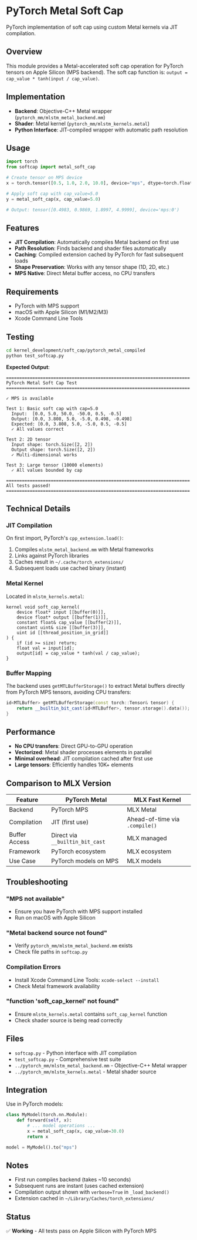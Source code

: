 # PyTorch Metal Soft Cap

PyTorch implementation of soft cap using custom Metal kernels via JIT compilation.

## Overview

This module provides a Metal-accelerated soft cap operation for PyTorch tensors on Apple Silicon (MPS backend). The soft cap function is: `output = cap_value * tanh(input / cap_value)`.

## Implementation

- **Backend**: Objective-C++ Metal wrapper (`pytorch_mm/mlstm_metal_backend.mm`)
- **Shader**: Metal kernel (`pytorch_mm/mlstm_kernels.metal`)
- **Python Interface**: JIT-compiled wrapper with automatic path resolution

## Usage

```python
import torch
from softcap import metal_soft_cap

# Create tensor on MPS device
x = torch.tensor([0.5, 1.0, 2.0, 10.0], device="mps", dtype=torch.float32)

# Apply soft cap with cap_value=5.0
y = metal_soft_cap(x, cap_value=5.0)

# Output: tensor([0.4983, 0.9869, 1.8997, 4.9999], device='mps:0')
```

## Features

- **JIT Compilation**: Automatically compiles Metal backend on first use
- **Path Resolution**: Finds backend and shader files automatically
- **Caching**: Compiled extension cached by PyTorch for fast subsequent loads
- **Shape Preservation**: Works with any tensor shape (1D, 2D, etc.)
- **MPS Native**: Direct Metal buffer access, no CPU transfers

## Requirements

- PyTorch with MPS support
- macOS with Apple Silicon (M1/M2/M3)
- Xcode Command Line Tools

## Testing

```bash
cd kernel_development/soft_cap/pytorch_metal_compiled
python test_softcap.py
```

**Expected Output**:
```
======================================================================
PyTorch Metal Soft Cap Test
======================================================================

✓ MPS is available

Test 1: Basic soft cap with cap=5.0
  Input:  [0.0, 5.0, 50.0, -50.0, 0.5, -0.5]
  Output: [0.0, 3.808, 5.0, -5.0, 0.498, -0.498]
  Expected: [0.0, 3.808, 5.0, -5.0, 0.5, -0.5]
  ✓ All values correct

Test 2: 2D tensor
  Input shape: torch.Size([2, 2])
  Output shape: torch.Size([2, 2])
  ✓ Multi-dimensional works

Test 3: Large tensor (10000 elements)
  ✓ All values bounded by cap

======================================================================
All tests passed!
======================================================================
```

## Technical Details

### JIT Compilation

On first import, PyTorch's `cpp_extension.load()`:
1. Compiles `mlstm_metal_backend.mm` with Metal frameworks
2. Links against PyTorch libraries
3. Caches result in `~/.cache/torch_extensions/`
4. Subsequent loads use cached binary (instant)

### Metal Kernel

Located in `mlstm_kernels.metal`:

```metal
kernel void soft_cap_kernel(
    device float* input [[buffer(0)]],
    device float* output [[buffer(1)]],
    constant float& cap_value [[buffer(2)]],
    constant uint& size [[buffer(3)]],
    uint id [[thread_position_in_grid]]
) {
    if (id >= size) return;
    float val = input[id];
    output[id] = cap_value * tanh(val / cap_value);
}
```

### Buffer Mapping

The backend uses `getMTLBufferStorage()` to extract Metal buffers directly from PyTorch MPS tensors, avoiding CPU transfers:

```cpp
id<MTLBuffer> getMTLBufferStorage(const torch::Tensor& tensor) {
    return __builtin_bit_cast(id<MTLBuffer>, tensor.storage().data());
}
```

## Performance

- **No CPU transfers**: Direct GPU-to-GPU operation
- **Vectorized**: Metal shader processes elements in parallel
- **Minimal overhead**: JIT compilation cached after first use
- **Large tensors**: Efficiently handles 10K+ elements

## Comparison to MLX Version

| Feature | PyTorch Metal | MLX Fast Kernel |
|---------|---------------|-----------------|
| Backend | PyTorch MPS | MLX Metal |
| Compilation | JIT (first use) | Ahead-of-time via `.compile()` |
| Buffer Access | Direct via `__builtin_bit_cast` | MLX managed |
| Framework | PyTorch ecosystem | MLX ecosystem |
| Use Case | PyTorch models on MPS | MLX models |

## Troubleshooting

### "MPS not available"
- Ensure you have PyTorch with MPS support installed
- Run on macOS with Apple Silicon

### "Metal backend source not found"
- Verify `pytorch_mm/mlstm_metal_backend.mm` exists
- Check file paths in `softcap.py`

### Compilation Errors
- Install Xcode Command Line Tools: `xcode-select --install`
- Check Metal framework availability

### "function 'soft_cap_kernel' not found"
- Ensure `mlstm_kernels.metal` contains `soft_cap_kernel` function
- Check shader source is being read correctly

## Files

- `softcap.py` - Python interface with JIT compilation
- `test_softcap.py` - Comprehensive test suite
- `../pytorch_mm/mlstm_metal_backend.mm` - Objective-C++ Metal wrapper
- `../pytorch_mm/mlstm_kernels.metal` - Metal shader source

## Integration

Use in PyTorch models:

```python
class MyModel(torch.nn.Module):
    def forward(self, x):
        # ... model operations ...
        x = metal_soft_cap(x, cap_value=30.0)
        return x

model = MyModel().to("mps")
```

## Notes

- First run compiles backend (takes ~10 seconds)
- Subsequent runs are instant (uses cached extension)
- Compilation output shown with `verbose=True` in `_load_backend()`
- Extension cached in `~/Library/Caches/torch_extensions/`

## Status

✅ **Working** - All tests pass on Apple Silicon with PyTorch MPS

